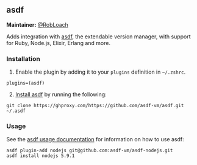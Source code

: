 ## asdf

**Maintainer:** [@RobLoach](https://ghproxy.com/https://github.com/RobLoach)

Adds integration with [asdf](https://ghproxy.com/https://github.com/asdf-vm/asdf), the extendable version manager, with support for Ruby, Node.js, Elixir, Erlang and more.

### Installation

1. Enable the plugin by adding it to your `plugins` definition in `~/.zshrc`.

  ```
  plugins=(asdf)
  ```

2. [Install asdf](https://ghproxy.com/https://github.com/asdf-vm/asdf#setup) by running the following:
  ```
  git clone https://ghproxy.com/https://github.com/asdf-vm/asdf.git ~/.asdf
  ```

### Usage

See the [asdf usage documentation](https://ghproxy.com/https://github.com/asdf-vm/asdf#usage) for information on how to use asdf:

```
asdf plugin-add nodejs git@github.com:asdf-vm/asdf-nodejs.git
asdf install nodejs 5.9.1
```
